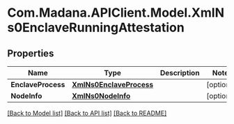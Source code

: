 
# Com.Madana.APIClient.Model.XmlNs0EnclaveRunningAttestation

## Properties

Name | Type | Description | Notes
------------ | ------------- | ------------- | -------------
**EnclaveProcess** | [**XmlNs0EnclaveProcess**](XmlNs0EnclaveProcess.md) |  | [optional] 
**NodeInfo** | [**XmlNs0NodeInfo**](XmlNs0NodeInfo.md) |  | [optional] 

[[Back to Model list]](../README.md#documentation-for-models)
[[Back to API list]](../README.md#documentation-for-api-endpoints)
[[Back to README]](../README.md)

